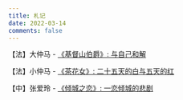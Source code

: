 ```yaml
---
title: 札记
date: 2022-03-14
comments: false
---
```

【法】大仲马 - [《基督山伯爵》: 与自己和解](/article/FRA/Dumas/CountofMonteCristo)

【法】小仲马 - [《茶花女》: 二十五天的白与五天的红](/article/FRA/DumasJR/LaTraviata)

【中】张爱玲 - [《倾城之恋》: 一恋倾城的悲剧](/article/CHN/ZHANGAILING/LoveInAFallenCity)

